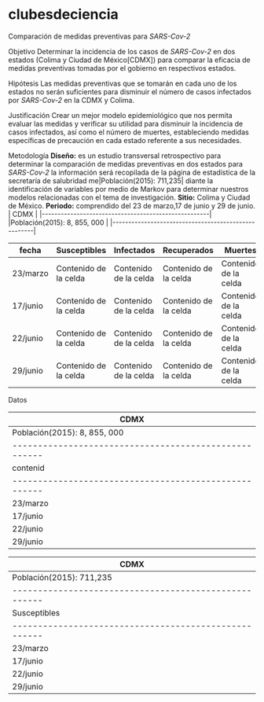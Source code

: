 # clubesdeciencia

Comparación de medidas preventivas para *SARS-Cov-2*

Objetivo
Determinar la incidencia de los casos de *SARS-Cov-2* en dos estados (Colima y Ciudad de México[CDMX]) para comparar la eficacia de medidas preventivas tomadas por el gobierno en respectivos estados.

Hipótesis
Las medidas preventivas que se tomarán en cada uno de los estados no serán suficientes para disminuir el número de casos infectados por *SARS-Cov-2* en la CDMX y Colima.

Justificación
Crear un mejor modelo epidemiológico que nos permita evaluar las medidas y verificar su utilidad para disminuir la incidencia de casos infectados, así como el número de muertes, estableciendo medidas específicas de precaución en cada estado referente a sus necesidades.

Metodología 
**Diseño:** es un estudio transversal retrospectivo para determinar la comparación de medidas preventivas en dos estados para *SARS-Cov-2* la información será recopilada de la página de estadística de la secretaría de salubridad me|Población(2015): 711,235| diante la identificación de variables por medio de Markov para determinar nuestros modelos relacionadas con el tema de investigación.
**Sitio:** Colima y Ciudad de México.
**Periodo:** comprendido del 23 de marzo,17 de junio y 29 de junio.
|                         CDMX                        |
|-----------------------------------------------------|
|Población(2015): 8, 855, 000                         |
|-----------------------------------------------------|






| fecha | Susceptibles | Infectados | Recuperados | Muertes |
| ------------- | ------------- | ------------- | ------------- | ------------- |
| 23/marzo  | Contenido de la celda  | Contenido de la celda  | Contenido de la celda  | Contenido de la celda  |
| 17/junio  | Contenido de la celda  | Contenido de la celda  | Contenido de la celda  | Contenido de la celda  |
| 22/junio  | Contenido de la celda  | Contenido de la celda  | Contenido de la celda  | Contenido de la celda  |
| 29/junio  | Contenido de la celda  | Contenido de la celda  | Contenido de la celda  | Contenido de la celda  |


Datos


|                         CDMX                        |
|-----------------------------------------------------|
|Población(2015): 8, 855, 000                         |
|-----------------------------------------------------|
| contenid | Susceptibles | Infectados | Recuperados | Muertes |
|-----------------------------------------------------|
| 23/marzo |  8,854,940 |    60    |     0     |    2   |
| 17/junio |      1     |   2      |       2   |      2 |
| 22/junio | 8,814,979  |  40,021  |  34,837   |   5,184|
| 29/junio |       1    |     2    |       2   |    2   |



|                         CDMX                        |
|-----------------------------------------------------|
|Población(2015): 711,235                             |
|-----------------------------------------------------|
|Susceptibles|         Infectados|Recuperados| Muertes|
|-----------------------------------------------------|
|23/marzo|-----------|-----------|-----------|--------|
|17/junio|-----------|-----------|-----------|--------|
|22/junio|-----------|-----------|-----------|--------|
|29/junio|-----------|-----------|-----------|--------|
